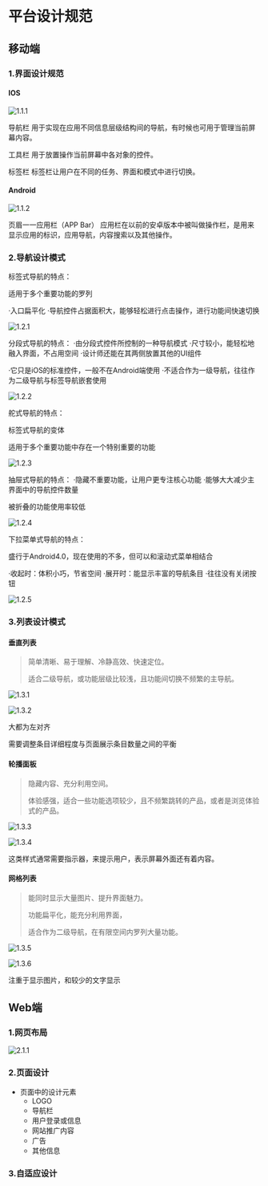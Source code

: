 # 平台设计规范

## 移动端
### 1.界面设计规范

#### IOS

![1.1.1](\img\1\1.1.1.png)

导航栏
用于实现在应用不同信息层级结构间的导航，有时候也可用于管理当前屏幕内容。

工具栏
用于放置操作当前屏幕中各对象的控件。

标签栏
标签栏让用户在不同的任务、界面和模式中进行切换。

#### Android

![1.1.2](\img\1\1.1.2.png)

页眉一一应用栏（APP Bar）
应用栏在以前的安卓版本中被叫做操作栏，是用来显示应用的标识，应用导航，内容搜索以及其他操作。



### 2.导航设计模式

标签式导航的特点：

适用于多个重要功能的罗列

·入口扁平化
·导航控件占据面积大，能够轻松进行点击操作，进行功能间快速切换



![1.2.1](\img\1\1.2.1.png)



分段式导航的特点：
·由分段式控件所控制的一种导航模式
·尺寸较小，能轻松地融入界面，不占用空间
·设计师还能在其两侧放置其他的UI组件

·它只是iOS的标准控件，一般不在Android端使用
·不适合作为一级导航，往往作为二级导航与标签导航嵌套使用

![1.2.2](\img\1\1.2.2.png)



舵式导航的特点：

标签式导航的变体

适用于多个重要功能中存在一个特别重要的功能



![1.2.3](\img\1\1.2.3.png)



抽屉式导航的特点：
·隐藏不重要功能，让用户更专注核心功能
·能够大大减少主界面中的导航控件数量

被折叠的功能使用率较低

![1.2.4](\img\1\1.2.4.png)



下拉菜单式导航的特点：

盛行于Android4.0，现在使用的不多，但可以和滚动式菜单相结合

·收起时：体积小巧，节省空间
·展开时：能显示丰富的导航条目
·往往没有关闭按钮

![1.2.5](\img\1\1.2.5.png)





### 3.列表设计模式

#### 垂直列表

> 简单清晰、易于理解、冷静高效、快速定位。
>
> 适合二级导航，或功能层级比较浅，且功能间切换不频繁的主导航。

![1.3.1](\img\1\1.3.1.png)

![1.3.2](\img\1\1.3.2.png)

大都为左对齐

需要调整条目详细程度与页面展示条目数量之间的平衡

#### 轮播面板

> 隐藏内容、充分利用空间。
>
> 体验感强，适合一些功能选项较少，且不频繁跳转的产品，或者是浏览体验式的产品。

![1.3.3](\img\1\1.3.3.png)

![1.3.4](\img\1\1.3.4.png)

这类样式通常需要指示器，来提示用户，表示屏幕外面还有着内容。

#### 网格列表

> 能同时显示大量图片、提升界面魅力。
>
> 功能扁平化，能充分利用界面，
>
> 适合作为二级导航，在有限空间内罗列大量功能。

![1.3.5](\img\1\1.3.5.png)



![1.3.6](\img\1\1.3.6.png)

注重于显示图片，和较少的文字显示


## Web端

### 1.网页布局

![2.1.1](\img\1\2.1.1.png)

### 2.页面设计

- 页面中的设计元素
  - LOGO
  - 导航栏
  - 用户登录或信息
  - 网站推广内容
  - 广告
  - 其他信息

### 3.自适应设计

